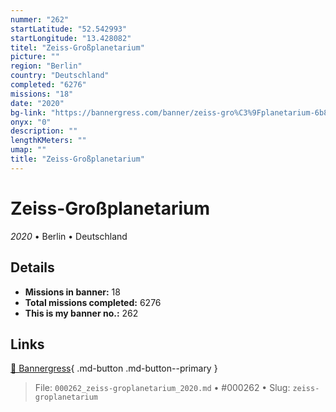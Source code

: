 ```yaml
---
nummer: "262"
startLatitude: "52.542993"
startLongitude: "13.428082"
titel: "Zeiss-Großplanetarium"
picture: ""
region: "Berlin"
country: "Deutschland"
completed: "6276"
missions: "18"
date: "2020"
bg-link: "https://bannergress.com/banner/zeiss-gro%C3%9Fplanetarium-6b8c"
onyx: "0"
description: ""
lengthKMeters: ""
umap: ""
title: "Zeiss-Großplanetarium"
---
```

# Zeiss-Großplanetarium

*2020* • Berlin • Deutschland



## Details

- **Missions in banner:** 18
- **Total missions completed:** 6276
- **This is my banner no.:** 262




## Links
[🔗 Bannergress](https://bannergress.com/banner/zeiss-gro%C3%9Fplanetarium-6b8c){ .md-button .md-button--primary }



> File: `000262_zeiss-groplanetarium_2020.md` • #000262 • Slug: `zeiss-groplanetarium`
